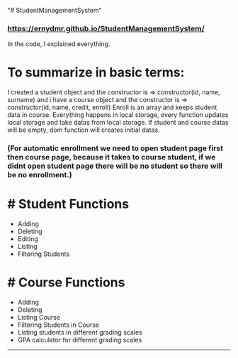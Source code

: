 "# StudentManagementSystem"

### https://ernydmr.github.io/StudentManagementSystem/
In the code, I explained everything.
<h1>To summarize in basic terms:</h1>
I created a student object and the constructor is => constructor(id, name, surname)
and i have a course object and the constructor is => constructor(id, name, credit, enroll)
Enroll is an array and keeps student data in course.
Everything happens in local storage, every function updates local storage and take datas from local storage.
If student and course datas will be empty, dom function will creates initial datas.
<h3> (For automatic enrollment we need to open student page first then course page, because it takes to course student, if we didnt open student page there will be no student so there will be no enrollment.)</h3>

<h1># Student Functions</h1>

- Adding
- Deleting
- Editing
- Listing
- Filtering Students

<h1># Course Functions</h1>

- Adding
- Deleting
- Listing Course
- Filtering Students in Course
- Listing students in different grading scales
- GPA calculator for different grading scales

---
